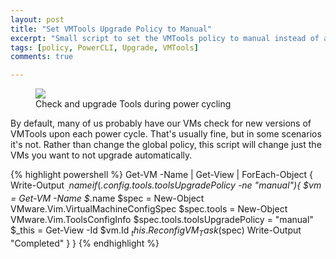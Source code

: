 ```yaml
---
layout: post
title: "Set VMTools Upgrade Policy to Manual"
excerpt: "Small script to set the VMTools policy to manual instead of automatic on power cycle."
tags: [policy, PowerCLI, Upgrade, VMTools]
comments: true

---
```



<figure>
	<img src="https://1.bp.blogspot.com/-EEnFTHLxV7A/T0pcaxxsEKI/AAAAAAAAC7k/nYpXbvUx9qA/s1600/tools-policy-0.png">
	<figcaption>Check and upgrade Tools during power cycling</figcaption>
</figure>

By default, many of us probably have our VMs check for new versions of VMTools upon each power cycle. That's usually fine, but in some scenarios it's not. Rather than change the global policy, this script will change just the VMs you want to not upgrade automatically.

{% highlight powershell %}
Get-VM -Name <vmNamesHere> | Get-View | ForEach-Object {
  Write-Output $_.name
  if ($_.config.tools.toolsUpgradePolicy -ne "manual"){
    $vm = Get-VM -Name $_.name
    $spec = New-Object VMware.Vim.VirtualMachineConfigSpec
    $spec.tools = New-Object VMware.Vim.ToolsConfigInfo
    $spec.tools.toolsUpgradePolicy = "manual"
    $_this = Get-View -Id $vm.Id
    $_this.ReconfigVM_Task($spec)
    Write-Output "Completed"
  }
}
{% endhighlight %}